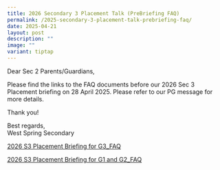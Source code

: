 ```yaml
---
title: 2026 Secondary 3 Placement Talk (PreBriefing FAQ)
permalink: /2025-secondary-3-placement-talk-prebriefing-faq/
date: 2025-04-21
layout: post
description: ""
image: ""
variant: tiptap
---
```

<p>Dear Sec 2 Parents/Guardians,</p>
<p>Please find the links to the FAQ documents before our 2026 Sec 3 Placement
briefing on 28 April 2025. Please refer to our PG message for more details.</p>
<p>Thank you!</p>
<p></p>
<p>Best regards,
<br>West Spring Secondary</p>
<p></p>
<p><a href="/files/2026_S3_Placement_Briefing_for_G3_FAQ.pdf" rel="noopener nofollow" target="_blank">2026 S3 Placement Briefing for G3_FAQ</a>
</p>
<p><a href="/files/2026_S3_Placement_Briefing_for_G1_and_G2_FAQ.pdf" rel="noopener nofollow" target="_blank">2026 S3 Placement Briefing for G1 and G2_FAQ</a>
</p>
<p></p>